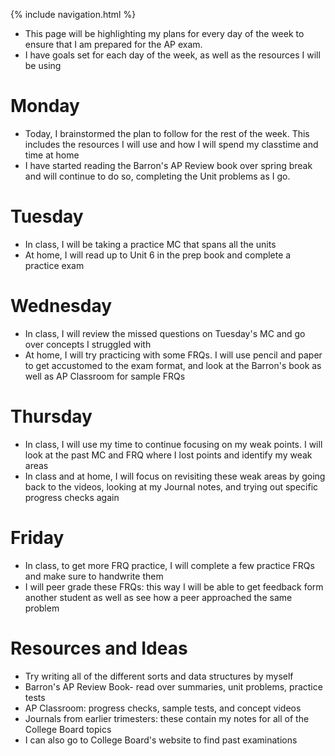 {% include navigation.html %}

- This page will be highlighting my plans for every day of the week to ensure that I am prepared for the AP exam. 
- I have goals set for each day of the week, as well as the resources I will be using

# Monday
- Today, I brainstormed the plan to follow for the rest of the week. This includes the resources I will use and how I will spend my classtime and time at home
- I have started reading the Barron's AP Review book over spring break and will continue to do so, completing the Unit problems as I go.

# Tuesday
- In class, I will be taking a practice MC that spans all the units
- At home, I will read up to Unit 6 in the prep book and complete a practice exam

# Wednesday
- In class, I will review the missed questions on Tuesday's MC and go over concepts I struggled with
- At home, I will try practicing with some FRQs. I will use pencil and paper to get accustomed to the exam format, and look at the Barron's book as well as AP Classroom for sample FRQs

# Thursday
- In class, I will use my time to continue focusing on my weak points. I will look at the past MC and FRQ where I lost points and identify my weak areas
- In class and at home, I will focus on revisiting these weak areas by going back to the videos, looking at my Journal notes, and trying out specific progress checks again

# Friday
- In class, to get more FRQ practice, I will complete a few practice FRQs and make sure to handwrite them
- I will peer grade these FRQs: this way I will be able to get feedback form another student as well as see how a peer approached the same problem 

# Resources and Ideas
- Try writing all of the different sorts and data structures by myself
- Barron's AP Review Book- read over summaries, unit problems, practice tests
- AP Classroom: progress checks, sample tests, and concept videos
- Journals from earlier trimesters: these contain my notes for all of the College Board topics
- I can also go to College Board's website to find past examinations
